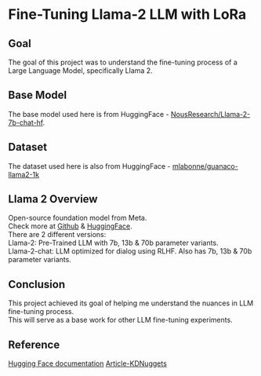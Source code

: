 # Fine-Tuning Llama-2 LLM with LoRa

## Goal
The goal of this project was to understand the fine-tuning process of a Large Language Model, specifically Llama 2.

## Base Model
The base model used here is from HuggingFace - [NousResearch/Llama-2-7b-chat-hf](https://huggingface.co/NousResearch/Llama-2-7b-chat-hf).

## Dataset
The dataset used here is also from HuggingFace - [mlabonne/guanaco-llama2-1k](https://huggingface.co/datasets/mlabonne/guanaco-llama2-1k)

## Llama 2 Overview
Open-source foundation model from Meta.  
Check more at [Github](https://github.com/meta-llama/llama) & [HuggingFace](https://huggingface.co/docs/transformers/en/model_doc/llama2).  
There are 2 different versions:  
Llama-2: Pre-Trained LLM with 7b, 13b & 70b parameter variants.  
Llama-2-chat: LLM optimized for dialog using RLHF. Also has 7b, 13b & 70b parameter variants.  

## Conclusion
This project achieved its goal of helping me understand the nuances in LLM fine-tuning process.  
This will serve as a base work for other LLM fine-tuning experiments.  

## Reference
[Hugging Face documentation](https://huggingface.co/docs)
[Article-KDNuggets](https://www.kdnuggets.com/fine-tuning-llamav2-with-qlora-on-google-colab-for-free)
